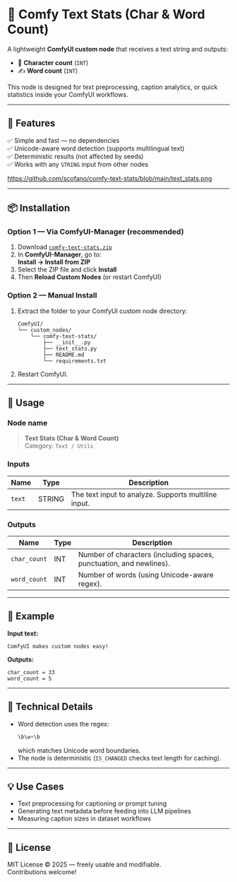 # 🧩 Comfy Text Stats (Char & Word Count)

A lightweight **ComfyUI custom node** that receives a text string and outputs:

- 🧮 **Character count** (`INT`)
- ✍️ **Word count** (`INT`)

This node is designed for text preprocessing, caption analytics, or quick statistics inside your ComfyUI workflows.

---

## 🚀 Features

✅ Simple and fast — no dependencies  
✅ Unicode-aware word detection (supports multilingual text)  
✅ Deterministic results (not affected by seeds)  
✅ Works with any `STRING` input from other nodes  

https://github.com/scofano/comfy-text-stats/blob/main/text_stats.png

---

## 📦 Installation

### **Option 1 — Via ComfyUI-Manager (recommended)**

1. Download [`comfy-text-stats.zip`](./comfy-text-stats.zip)  
2. In **ComfyUI-Manager**, go to:  
   **Install → Install from ZIP**
3. Select the ZIP file and click **Install**  
4. Then **Reload Custom Nodes** (or restart ComfyUI)

### **Option 2 — Manual Install**

1. Extract the folder to your ComfyUI custom node directory:
   ```
   ComfyUI/
   └── custom_nodes/
       └── comfy-text-stats/
           ├── __init__.py
           ├── text_stats.py
           ├── README.md
           └── requirements.txt
   ```
2. Restart ComfyUI.

---

## 🧠 Usage

### Node name
> **Text Stats (Char & Word Count)**  
Category: `Text / Utils`

### Inputs
| Name | Type | Description |
|------|------|--------------|
| `text` | STRING | The text input to analyze. Supports multiline input. |

### Outputs
| Name | Type | Description |
|------|------|--------------|
| `char_count` | INT | Number of characters (including spaces, punctuation, and newlines). |
| `word_count` | INT | Number of words (using Unicode-aware regex). |

---

## 🧪 Example

**Input text:**
```
ComfyUI makes custom nodes easy!
```

**Outputs:**
```
char_count = 33
word_count = 5
```

---

## 🔧 Technical Details

- Word detection uses the regex:  
  ```python
  \b\w+\b
  ```
  which matches Unicode word boundaries.
- The node is deterministic (`IS_CHANGED` checks text length for caching).

---

## 💡 Use Cases

- Text preprocessing for captioning or prompt tuning  
- Generating text metadata before feeding into LLM pipelines  
- Measuring caption sizes in dataset workflows  

---

## 📄 License

MIT License © 2025 — freely usable and modifiable.  
Contributions welcome!
